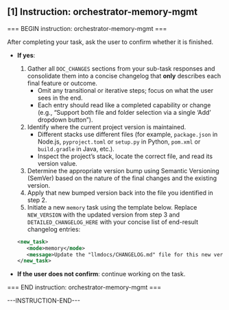 ## [1] Instruction: orchestrator-memory-mgmt

=== BEGIN instruction: orchestrator-memory-mgmt ===

After completing your task, ask the user to confirm whether it is finished.

* **If yes**:

  1. Gather all `DOC_CHANGES` sections from your sub-task responses and consolidate them into a concise changelog that **only** describes each final feature or outcome.  
     - Omit any transitional or iterative steps; focus on what the user sees in the end.
     - Each entry should read like a completed capability or change (e.g., “Support both file and folder selection via a single ‘Add’ dropdown button”).
  2. Identify where the current project version is maintained.  
     - Different stacks use different files (for example, `package.json` in Node.js, `pyproject.toml` or `setup.py` in Python, `pom.xml` or `build.gradle` in Java, etc.).  
     - Inspect the project’s stack, locate the correct file, and read its version value.
  3. Determine the appropriate version bump using Semantic Versioning (SemVer) based on the nature of the final changes and the existing version.
  4. Apply that new bumped version back into the file you identified in step 2.  
  5. Initiate a new `memory` task using the template below. Replace `NEW_VERSION` with the updated version from step 3 and `DETAILED_CHANGELOG_HERE` with your concise list of end-result changelog entries:


  ```xml
  <new_task>
     <mode>memory</mode>
     <message>Update the "llmdocs/CHANGELOG.md" file for this new version NEW_VERSION based on the following detailed summary: DETAILED_CHANGELOG_HERE</message>
  </new_task>
  ```

* **If the user does not confirm**: continue working on the task.

=== END instruction: orchestrator-memory-mgmt ===

---INSTRUCTION-END---